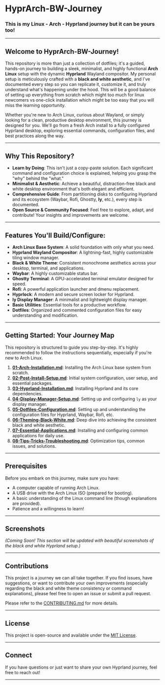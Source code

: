 # HyprArch-BW-Journey

### This is my Linux - Arch - Hyprland journey but it can be yours too!

---

## Welcome to HyprArch-BW-Journey!

This repository is more than just a collection of dotfiles; it's a guided, hands-on journey to building a sleek, minimalist, and highly functional **Arch Linux** setup with the dynamic **Hyprland** Wayland compositor. My personal setup is meticulously crafted with a **black and white aesthetic**, and I've documented every step so you can replicate it, customize it, and truly understand what's happening under the hood. This will be a good balance of setting up everything from scratch which might too much for linux newcomers vs one-click installation which might be too easy that you will miss the learning opportunity. 

Whether you're new to Arch Linux, curious about Wayland, or simply looking for a clean, productive desktop environment, this journey is designed for you. We'll go from a fresh Arch install to a fully configured Hyprland desktop, exploring essential commands, configuration files, and best practices along the way.

---

## Why This Repository?

* **Learn by Doing**: This isn't just a copy-paste solution. Each significant command and configuration choice is explained, helping you grasp the "why" behind the "what."
* **Minimalist & Aesthetic**: Achieve a beautiful, distraction-free black and white desktop environment that's both elegant and efficient.
* **Comprehensive Guide**: From partitioning disks to configuring Hyprland and its ecosystem (Waybar, Rofi, Ghostty, **ly**, etc.), every step is documented.
* **Open Source & Community Focused**: Feel free to explore, adapt, and contribute! Your insights and improvements are welcome.

---

## Features You'll Build/Configure:

* **Arch Linux Base System**: A solid foundation with only what you need.
* **Hyprland Wayland Compositor**: A lightning-fast, highly customizable tiling window manager.
* **Black & White Theme**: Consistent monochrome aesthetics across your desktop, terminal, and applications.
* **Waybar**: A highly customizable status bar.
* **Ghostty Terminal**: A GPU-accelerated terminal emulator designed for speed.
* **Rofi**: A powerful application launcher and dmenu replacement.
* **Hyprlock**: A modern and secure screen locker for Hyprland.
* **ly Display Manager**: A minimalist and lightweight display manager.
* **Basic Utilities**: Essential tools for a productive workflow.
* **Dotfiles**: Organized and commented configuration files for easy understanding and modification.

---

## Getting Started: Your Journey Map

This repository is structured to guide you step-by-step. It's highly recommended to follow the instructions sequentially, especially if you're new to Arch Linux.

1.  **[01-Arch-Installation.md](01-Arch-Installation.md)**: Installing the Arch Linux base system from scratch.
2.  **[02-Post-Install-Setup.md](02-Post-Install-Setup.md)**: Initial system configuration, user setup, and essential packages.
3.  **[03-Hyprland-Installation.md](03-Hyprland-Installation.md)**: Installing Hyprland and its core dependencies.
4.  **[04-Display-Manager-Setup.md](04-Display-Manager-Setup.md)**: Setting up and configuring `ly` as your display manager.
5.  **[05-Dotfiles-Configuration.md](05-Dotfiles-Configuration.md)**: Setting up and understanding the configuration files for Hyprland, Waybar, Rofi, etc.
6.  **[06-Theming-Black-White.md](06-Theming-Black-White.md)**: Deep dive into achieving the consistent black and white aesthetic.
7.  **[07-Essential-Applications.md](07-Essential-Applications.md)**: Installing and configuring common applications for daily use.
8.  **[08-Tips-Tricks-Troubleshooting.md](08-Tips-Tricks-Troubleshooting.md)**: Optimization tips, common issues, and solutions.

---

## Prerequisites

Before you embark on this journey, make sure you have:

* A computer capable of running Arch Linux.
* A USB drive with the Arch Linux ISO (prepared for booting).
* A basic understanding of the Linux command line (though explanations are provided).
* Patience and a willingness to learn!

---

## Screenshots

*(Coming Soon! This section will be updated with beautiful screenshots of the black and white Hyprland setup.)*

---

## Contributions

This project is a journey we can all take together. If you find issues, have suggestions, or want to contribute your own improvements (especially regarding the black and white theme consistency or command explanations), please feel free to open an issue or submit a pull request.

Please refer to the [CONTRIBUTING.md](CONTRIBUTING.md) for more details.

---

## License

This project is open-source and available under the [MIT License](LICENSE).

---

## Connect

If you have questions or just want to share your own Hyprland journey, feel free to reach out!

---
